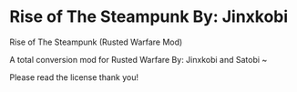 # Rise of The Steampunk By: Jinxkobi
Rise of The Steampunk (Rusted Warfare Mod)


A total conversion mod for Rusted Warfare
By: Jinxkobi and Satobi ~

Please read the license thank you!
